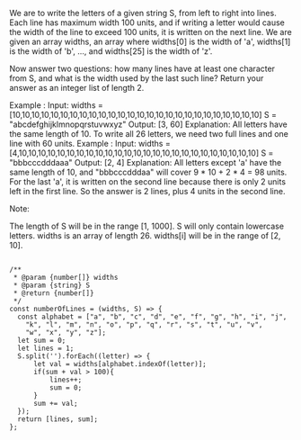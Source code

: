 We are to write the letters of a given string S, from left to right into lines. Each line has maximum width 100 units, and if writing a letter would cause the width of the line to exceed 100 units, it is written on the next line. We are given an array widths, an array where widths[0] is the width of 'a', widths[1] is the width of 'b', ..., and widths[25] is the width of 'z'.

Now answer two questions: how many lines have at least one character from S, and what is the width used by the last such line? Return your answer as an integer list of length 2.

 

Example :
Input: 
widths = [10,10,10,10,10,10,10,10,10,10,10,10,10,10,10,10,10,10,10,10,10,10,10,10,10,10]
S = "abcdefghijklmnopqrstuvwxyz"
Output: [3, 60]
Explanation: 
All letters have the same length of 10. To write all 26 letters,
we need two full lines and one line with 60 units.
Example :
Input: 
widths = [4,10,10,10,10,10,10,10,10,10,10,10,10,10,10,10,10,10,10,10,10,10,10,10,10,10]
S = "bbbcccdddaaa"
Output: [2, 4]
Explanation: 
All letters except 'a' have the same length of 10, and 
"bbbcccdddaa" will cover 9 * 10 + 2 * 4 = 98 units.
For the last 'a', it is written on the second line because
there is only 2 units left in the first line.
So the answer is 2 lines, plus 4 units in the second line.
 

Note:

The length of S will be in the range [1, 1000].
S will only contain lowercase letters.
widths is an array of length 26.
widths[i] will be in the range of [2, 10].


```

/**
 * @param {number[]} widths
 * @param {string} S
 * @return {number[]}
 */
const numberOfLines = (widths, S) => {
  const alphabet = ["a", "b", "c", "d", "e", "f", "g", "h", "i", "j",
    "k", "l", "m", "n", "o", "p", "q", "r", "s", "t", "u", "v",
    "w", "x", "y", "z"];
  let sum = 0;
  let lines = 1;
  S.split('').forEach((letter) => {
      let val = widths[alphabet.indexOf(letter)];
      if(sum + val > 100){
          lines++;
          sum = 0;
      } 
      sum += val;
  });
  return [lines, sum];
};
```
